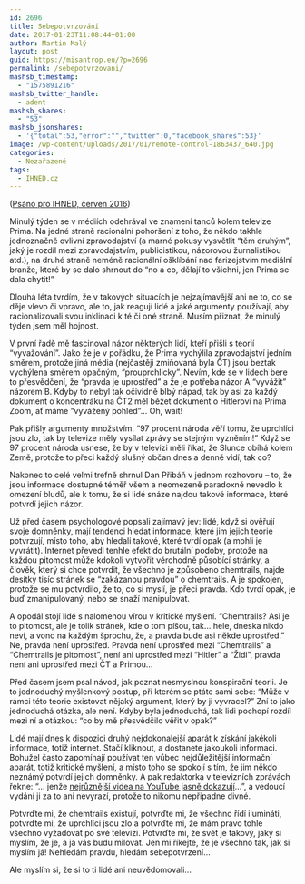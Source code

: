 ```yaml
---
id: 2696
title: Sebepotvrzování
date: 2017-01-23T11:08:44+01:00
author: Martin Malý
layout: post
guid: https://misantrop.eu/?p=2696
permalink: /sebepotvrzovani/
mashsb_timestamp:
  - "1575891216"
mashsb_twitter_handle:
  - adent
mashsb_shares:
  - "53"
mashsb_jsonshares:
  - '{"total":53,"error":"","twitter":0,"facebook_shares":53}'
image: /wp-content/uploads/2017/01/remote-control-1863437_640.jpg
categories:
  - Nezařazené
tags:
  - IHNED.cz
---
```

<span style="font-weight: 400;">(<a href="https://m.ihned.cz/c1-65322980-potvrdte-mi-ze-vsechno-ridi-iluminati-a-ja-vas-budu-milovat">Psáno pro IHNED, červen 2016</a>)</span>

<span style="font-weight: 400;">Minulý týden se v médiích odehrával ve znamení tanců kolem televize Prima. Na jedné straně racionální pohoršení z toho, že někdo takhle jednoznačně ovlivní zpravodajství (a marné pokusy vysvětlit “těm druhým”, jaký je rozdíl mezi zpravodajstvím, publicistikou, názorovou žurnalistikou atd.), na druhé straně neméně racionální ošklíbání nad farizejstvím mediální branže, které by se dalo shrnout do “no a co, dělají to všichni, jen Prima se dala chytit!”</span>

<span style="font-weight: 400;">Dlouhá léta tvrdím, že v takových situacích je nejzajímavější ani ne to, co se děje vlevo či vpravo, ale to, jak reagují lidé a jaké argumenty používají, aby racionalizovali svou inklinaci k té či oné straně. Musím přiznat, že minulý týden jsem měl hojnost.</span>

<span style="font-weight: 400;">V první řadě mě fascinoval názor některých lidí, kteří přišli s teorií “vyvažování”. Jako že je v pořádku, že Prima vychýlila zpravodajství jedním směrem, protože jiná média (nejčastěji zmiňovaná byla ČT) jsou beztak vychýlena směrem opačným, “prouprchlicky”. Nevím, kde se v lidech bere to přesvědčení, že “pravda je uprostřed” a že je potřeba názor A “vyvážit” názorem B. Kdyby to nebyl tak očividně blbý nápad, tak by asi za každý dokument o koncentráku na ČT2 měl běžet dokument o Hitlerovi na Prima Zoom, ať máme “vyvážený pohled”&#8230; Oh, wait!</span>

<span style="font-weight: 400;">Pak přišly argumenty množstvím. “97 procent národa věří tomu, že uprchlíci jsou zlo, tak by televize měly vysílat zprávy se stejným vyzněním!” Když se 97 procent národa usnese, že by v televizi měli říkat, že Slunce obíhá kolem Země, protože to přeci každý slušný občan dnes a denně vidí, tak co? </span>

<span style="font-weight: 400;">Nakonec to celé velmi trefně shrnul Dan Přibáň v jednom rozhovoru &#8211; to, že jsou informace dostupné téměř všem a neomezeně paradoxně nevedlo k omezení bludů, ale k tomu, že si lidé snáze najdou takové informace, které potvrdí jejich názor.</span>

<span style="font-weight: 400;">Už před časem psychologové popsali zajímavý jev: lidé, když si ověřují svoje domněnky, mají tendenci hledat informace, které jim jejich teorie potvrzují, místo toho, aby hledali takové, které tvrdí opak (a mohli je vyvrátit). Internet převedl tenhle efekt do brutální podoby, protože na každou pitomost může kdokoli vytvořit věrohodně působící stránky, a člověk, který si chce potvrdit, že všechno je způsobeno chemtrails, najde desítky tisíc stránek se “zakázanou pravdou” o chemtrails. A je spokojen, protože se mu potvrdilo, že to, co si myslí, je přeci pravda. Kdo tvrdí opak, je buď zmanipulovaný, nebo se snaží manipulovat.</span>

<span style="font-weight: 400;">A opodál stojí lidé s nalomenou vírou v kritické myšlení. “Chemtrails? Asi je to pitomost, ale je tolik stránek, kde o tom píšou, tak… hele, dneska nikdo neví, a vono na každým šprochu, že, a pravda bude asi někde uprostřed.” Ne, pravda není uprostřed. Pravda není uprostřed mezi “Chemtrails” a “Chemtrails je pitomost”, není ani uprostřed mezi “Hitler” a “Židi”, pravda není ani uprostřed mezi ČT a Primou…</span>

<span style="font-weight: 400;">Před časem jsem psal návod, jak poznat nesmyslnou konspirační teorii. Je to jednoduchý myšlenkový postup, při kterém se ptáte sami sebe: “Může v rámci této teorie existovat nějaký argument, který by ji vyvracel?” Zní to jako jednoduchá otázka, ale není. Kdyby byla jednoduchá, tak lidi pochopí rozdíl mezi ní a otázkou: “co by mě přesvědčilo věřit v opak?”</span>

<span style="font-weight: 400;">Lidé mají dnes k dispozici druhý nejdokonalejší aparát k získání jakékoli informace, totiž internet. Stačí kliknout, a dostanete jakoukoli informaci. Bohužel často zapomínají používat ten vůbec nejdůležitější informační aparát, totiž kritické myšlení, a místo toho se spokojí s tím, že jim někdo neznámý potvrdí jejich domněnky. A pak redaktorka v televizních zprávách řekne: “&#8230; jenže <a href="https://misantrop.eu/3d-bomba-na-barrandove/">nejrůznější videa na YouTube jasně dokazují</a>&#8230;”, a vedoucí vydání ji za to ani nevyrazí, protože to nikomu nepřipadne divné.</span>

<span style="font-weight: 400;">Potvrďte mi, že chemtrails existují, potvrďte mi, že všechno řídí ilumináti, potvrďte mi, že uprchlíci jsou zlo a potvrďte mi, že mám právo tohle všechno vyžadovat po své televizi. Potvrďte mi, že svět je takový, jaký si myslím, že je, a já vás budu milovat. Jen mi říkejte, že je všechno tak, jak si myslím já! Nehledám pravdu, hledám sebepotvrzení…</span>

<span style="font-weight: 400;">Ale myslím si, že si to ti lidé ani neuvědomovali&#8230;</span>